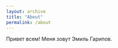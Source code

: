 ```yaml
---
layout: archive
title: "About"
permalink: /about
---
```


Привет всем! 
Меня зовут Эмиль Гарипов.



